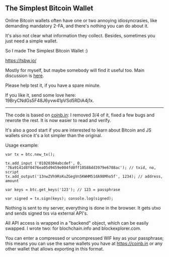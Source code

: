 ## The Simplest Bitcoin Wallet

Online Bitcoin wallets often have one or two annoying idiosyncrasies, like demanding mandatory 2-FA, and there's nothing you can do about it.

It's also not clear what information they collect. Besides, sometimes you just need a simple wallet.

So I made The Simplest Bitcoin Wallet :)

https://tsbw.io/

Mostly for myself, but maybe somebody will find it useful too. Main discussion is [here](https://simtalk.org:444/index.php?topic=174).

Please help test it, if you have a spare minute.

If you like it, send some love here: 19BryCNdGs5F48J6yvw41pVSd5RDiA4j1x.

----

The code is based on [coinb.in](https://github.com/OutCast3k/coinbin): I removed 3/4 of it, fixed a few bugs and rewrote the rest. It is now easier to read and verify.

It's also a good start if you are interested to learn about Bitcoin and JS wallets since it's a lot simpler than the original.

Usage example:
```
var tx = btc.new_tx();

tx.add_input ('01020304abcdef', 0, '76a9141d8f0476ea05d9459e004fd0ff10588dd3979e6788ac'); // txid, no, script
tx.add_output('13nwZVh9RsKuZGegVn5KWHM51dA98Mho5f', 1234); // address, amount

var keys = btc.get_keys('123'); // 123 = passphrase
 
var signed = tx.sign(keys); console.log(signed);
```

Nothing is sent to my server, everything is done in the browser. It gets utxo and sends signed txs via external API's.

All API access is wrapped in a "backend" object, which can be easily swapped. I wrote two: for blochchain.info and blockexplorer.com.

You can enter a compressed or uncompressed WIF key as your passphrase; this means you can use the same wallets you have at https://coinb.in or any other wallet that allows exporting in this format.
